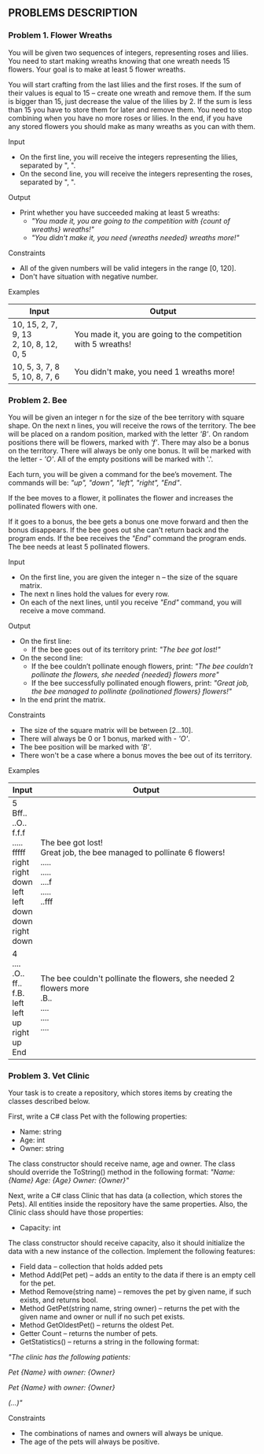 ## PROBLEMS DESCRIPTION


### Problem 1.	Flower Wreaths
You will be given two sequences of integers, representing roses and lilies. You need to start making wreaths knowing that one wreath needs 15 flowers. Your goal is to make at least 5 flower wreaths.

You will start crafting from the last lilies and the first roses. If the sum of their values is equal to 15 – create one wreath and remove them. If the sum is bigger than 15, just decrease the value of the lilies by 2. If the sum is less than 15 you have to store them for later and remove them. You need to stop combining when you have no more roses or lilies. In the end, if you have any stored flowers you should make as many wreaths as you can with them. 

Input
  +	On the first line, you will receive the integers representing the lilies, separated by ", ".
  +	On the second line, you will receive the integers representing the roses, separated by ", ".

Output
  +	Print whether you have succeeded making at least 5 wreaths:
    +	_"You made it, you are going to the competition with {count of wreaths} wreaths!"_ 
    +	_"You didn't make it, you need {wreaths needed} wreaths more!"_

Constraints
  +	All of the given numbers will be valid integers in the range [0, 120].
  +	Don't have situation with negative number.

Examples

| Input     | Output |
| --------- | -----|
| 10, 15, 2, 7, 9, 13 <br> 2, 10, 8, 12, 0, 5 | You made it, you are going to the competition with 5 wreaths! |
| 10, 5, 3, 7, 8 <br> 5, 10, 8, 7, 6 | You didn't make, you need 1 wreaths more! |

### Problem 2.	Bee
You will be given an integer n for the size of the bee territory with square shape. On the next n lines, you will receive the rows of the territory. The bee will be placed on a random position, marked with the letter _'B'_. On random positions there will be flowers, marked with _'f'_. There may also be а bonus on the territory. There will always be only one bonus. It will be marked with the letter - _'O'_. All of the empty positions will be marked with '.'.

Each turn, you will be given a command for the bee’s movement. The commands will be: _"up", "down", "left", "right", "End"_.

If the bee moves to a flower, it pollinates the flower and increases the pollinated flowers with one.

If it goes to a bonus, the bee gets a bonus one move forward and then the bonus disappears. If the bee goes out she can't return back and the program ends. If the bee receives the _"End"_ command the program ends. The bee needs at least 5 pollinated flowers.

Input
  +	On the first line, you are given the integer n – the size of the square matrix.
  +	The next n lines hold the values for every row.
  +	On each of the next lines, until you receive _"End"_ command,  you will receive a move command.

Output
  +	On the first line:
    +	If the bee goes out of its territory print: _"The bee got lost!"_
  +	On the second line:
    +	 If the bee couldn’t pollinate enough flowers, print: _"The bee couldn't pollinate the flowers, she needed {needed} flowers more"_
    +	If the bee successfully pollinated enough flowers, print: _"Great job, the bee managed to pollinate {polinationed flowers} flowers!"_
  +	In the end print the matrix.

Constraints
  +	The size of the square matrix will be between [2…10].
  +	There will always be 0 or 1 bonus, marked with - _'O'_.
  +	The bee position will be marked with _'B'_.
  +	There won't be a case where a bonus moves the bee out of its territory.

Examples

| Input     | Output |
| --------- | -----|
| 5 <br> Bff.. <br> ..O.. <br> f.f.f <br> ..... <br> fffff <br> right <br> right <br> down <br> left <br> left <br> down <br> down <br> right <br> down | The bee got lost! <br> Great job, the bee managed to pollinate 6 flowers! <br> ..... <br> ..... <br> ....f <br> ..... <br> ..fff |
| 4 <br> .... <br> .O.. <br> ff.. <br> f.B. <br> left <br> left <br> up <br> right <br> up <br> End | The bee couldn't pollinate the flowers, she needed 2 flowers more <br> .B.. <br> .... <br> .... <br> .... |

### Problem 3.	Vet Clinic
Your task is to create a repository, which stores items by creating the classes described below.

First, write a C# class Pet with the following properties:
  +	Name: string
  +	Age: int
  +	Owner: string

The class constructor should receive name, age and owner. The class should override the ToString() method in the following format: _"Name: {Name} Age: {Age} Owner: {Owner}"_

Next, write a C# class Clinic that has data (a collection, which stores the Pets). All entities inside the repository have the same properties. Also, the Clinic class should have those properties:
  +	Capacity: int

The class constructor should receive capacity, also it should initialize the data with a new instance of the collection. Implement the following features:
  +	Field data – collection that holds added pets
  +	Method Add(Pet pet) – adds an entity to the data if there is an empty cell for the pet.
  +	Method Remove(string name) – removes the pet by given name, if such exists, and returns bool.
  +	Method GetPet(string name, string owner) – returns the pet with the given name and owner or null if no such pet exists.
  +	Method GetOldestPet() – returns the oldest Pet.
  +	Getter Count – returns the number of pets.
  +	GetStatistics() – returns a string in the following format:

_"The clinic has the following patients:_

_Pet {Name} with owner: {Owner}_

_Pet {Name} with owner: {Owner}_

_(…)"_

Constraints
  +	The combinations of names and owners will always be unique.
  +	The age of the pets will always be positive.

